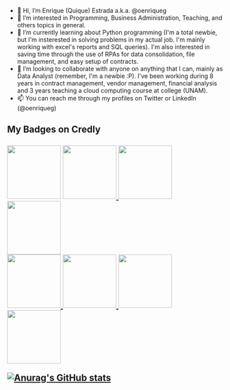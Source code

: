 - 👋 Hi, I’m Enrique (Quique) Estrada a.k.a. @oenriqueg
- 👀 I’m interested in Programming, Business Administration, Teaching, and others topics in general.
- 🌱 I’m currently learning about Python programming (I'm a total newbie, but I'm insterested in solving problems in my actual job. I'm mainly working with excel's reports and SQL queries). I'm also interested in saving time through the use of RPAs for data consolidation, file management, and easy setup of contracts.
- 💞️ I’m looking to collaborate with anyone on anything that I can, mainly as Data Analyst (remember, I'm a newbie :P). I've been working during 8 years in contract management, vendor management, financial analysis and 3 years teaching a cloud computing course at college (UNAM).
- 📫 You can reach me through my profiles on Twitter or LinkedIn  (@oenriqueg)


<h2>My Badges on Credly</22>
<br>
<br>

<div align="center>

<a href="https://www.credly.com/earner/earned/badge/50a2af3c-cf79-4911-9380-43b41833964d" target="_blank">
<img aling="center" widht"125" height="125" src="https://images.credly.com/size/680x680/images/9b150a97-28c5-44b1-9f69-7f610b3e0284/IBM_Automation_Compass.png">

<a href="https://www.credly.com/earner/earned/badge/8e9ab6a9-34bd-4c2f-b1fe-8faa0e55d13c" target="_blank">
<img aling="center" widht"125" height="125" src="https://images.credly.com/size/680x680/images/18cfda79-63fc-4a6d-a96c-2ffc9887cd3c/IBM-Quantum-Conversations.png">

<a href="https://www.credly.com/earner/earned/badge/c773586f-6463-4b1f-b0ab-c2608302bfa5" target="_blank">
<img aling="center" widht"125" height="125" src="https://images.credly.com/size/680x680/images/a972f054-be07-4845-85c7-95c8d11852f5/IBM-Agile-Explorer.png">

<a href="https://www.credly.com/earner/earned/badge/ce0214c6-b050-4a5c-b874-2d66a0cff4f4" target="_blank">
<img aling="center" widht"125" height="125" src="https://images.credly.com/size/680x680/images/2362d8c0-d4f4-4914-90ce-2c9e1252544a/Earning-Advocacy-Practitioner.png">

<br>

<a href="https://www.credly.com/earner/earned/badge/df588022-b288-4472-a89a-aff2bdaf5bf4" target="_blank">
<img aling="center" widht"125" height="125" src="https://images.credly.com/size/680x680/images/ba34cb1c-4344-43f5-9685-55e2e901c0f0/Data_Analysis_using_Python.png">

<a href="https://www.credly.com/earner/earned/badge/15ef6c5b-9b81-44b1-81b3-cd4da656f60d" target="_blank">
<img aling="center" widht"125" height="125" src="https://images.credly.com/size/680x680/images/e6a0b729-1ae7-419b-965b-2202f09a9c72/Node_RED_-_Basics_to_Bots_-_IDSN.png">

<a href="https://www.credly.com/earner/earned/badge/00ef2a24-0dc4-4127-97a2-a05863939099" target="_blank">
<img aling="center" widht"125" height="125" src="https://images.credly.com/size/680x680/images/84ac9eff-b8a2-4683-846b-f59887a73801/Python_101_Data_Science.png">

<a href="https://www.credly.com/earner/earned/badge/7e5b4d44-9dda-44a3-9ba3-7246ad41f71c" target="_blank">
<img aling="center" widht"125" height="125" src="https://images.credly.com/size/680x680/images/993f0916-3c26-4d06-89ff-76c29e986d68/Watson_Assistant_-_Foundations.png">

![Anurag's GitHub stats](https://github-readme-stats.vercel.app/api?username=oenriqueg&show_icons=true&theme=codeSTACKr)



</div>

<!---
oenriqueg/oenriqueg is a ✨ special ✨ repository because its `README.md` (this file) appears on your GitHub profile.
You can click the Preview link to take a look at your changes.
--->
